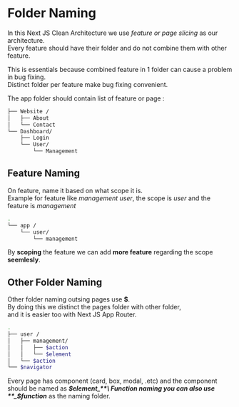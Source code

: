 # Folder Naming

In this Next JS Clean Architecture we use _feature or page slicing_ as our architecture.\
Every feature should have their folder and do not combine them with other feature.

This is essentials because combined feature in 1 folder can cause a problem in bug fixing.\
Distinct folder per feature make bug fixing convenient.

The app folder should contain list of feature or page :

```sh
├── Website /
│   ├── About 
│   └── Contact
└── Dashboard/
    ├── Login
    └── User/
        └── Management
```


## Feature Naming

On feature, name it based on what scope it is.\
Example for feature like _management user_, the scope is _user_ and the feature is _management_

```sh
.
└── app /
    └── user/
        └── management
```

By **scoping** the feature we can add **more feature** regarding the scope **seemlesly**.


## Other Folder Naming

Other folder naming outsing pages use **$**.\
By doing this we distinct the pages folder with other folder,\
and it is easier too with Next JS App Router.

```sh
.
├── user /
│   ├── management/
│   │   ├── $action
│   │   └── $element
│   └── $action
└── $navigator
```

Every page has component (card, box, modal, .etc) and the component should be named as **_$element_**\
Function naming you can also use **_$function_** as the naming folder.

